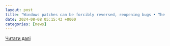 ```yaml
---
layout: post
title: "Windows patches can be forcibly reversed, reopening bugs • The Register"
date: 2024-08-08 05:15:43 +0000
categories: [news]
---
```


[Читати далі](https://www.theregister.com/2024/08/08/microsoft_windows_updates/)
